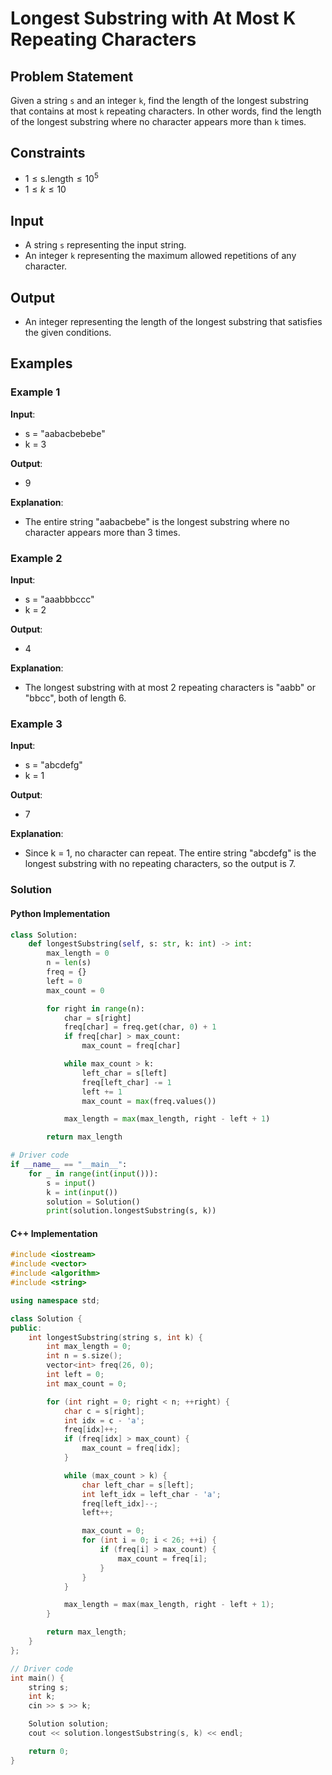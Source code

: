 # Longest Substring with At Most K Repeating Characters

## Problem Statement
Given a string `s` and an integer `k`, find the length of the longest substring that contains at most `k` repeating characters. In other words, find the length of the longest substring where no character appears more than `k` times.

## Constraints
- $1 \leq \text{s.length} \leq 10^5$
- $1 \leq k \leq 10$

## Input
- A string `s` representing the input string.
- An integer `k` representing the maximum allowed repetitions of any character.

## Output
- An integer representing the length of the longest substring that satisfies the given conditions.

## Examples

### Example 1
**Input**:
- s = "aabacbebebe"
- k = 3

**Output**:
- 9

**Explanation**:
- The entire string "aabacbebe" is the longest substring where no character appears more than 3 times.

### Example 2
**Input**:
- s = "aaabbbccc"
- k = 2

**Output**:
- 4

**Explanation**:
- The longest substring with at most 2 repeating characters is "aabb" or "bbcc", both of length 6.

### Example 3
**Input**:
- s = "abcdefg"
- k = 1

**Output**:
- 7

**Explanation**:
- Since k = 1, no character can repeat. The entire string "abcdefg" is the longest substring with no repeating characters, so the output is 7.
### Solution

#### Python Implementation
```python
class Solution:
    def longestSubstring(self, s: str, k: int) -> int:
        max_length = 0
        n = len(s)
        freq = {}
        left = 0
        max_count = 0

        for right in range(n):
            char = s[right]
            freq[char] = freq.get(char, 0) + 1
            if freq[char] > max_count:
                max_count = freq[char]

            while max_count > k:
                left_char = s[left]
                freq[left_char] -= 1
                left += 1
                max_count = max(freq.values())

            max_length = max(max_length, right - left + 1)

        return max_length

# Driver code
if __name__ == "__main__":
    for _ in range(int(input())):
	    s = input()
	    k = int(input())
	    solution = Solution()
	    print(solution.longestSubstring(s, k))
```

#### C++ Implementation
```c++
#include <iostream>
#include <vector>
#include <algorithm>
#include <string>

using namespace std;

class Solution {
public:
    int longestSubstring(string s, int k) {
        int max_length = 0;
        int n = s.size();
        vector<int> freq(26, 0);
        int left = 0;
        int max_count = 0;

        for (int right = 0; right < n; ++right) {
            char c = s[right];
            int idx = c - 'a';
            freq[idx]++;
            if (freq[idx] > max_count) {
                max_count = freq[idx];
            }

            while (max_count > k) {
                char left_char = s[left];
                int left_idx = left_char - 'a';
                freq[left_idx]--;
                left++;

                max_count = 0;
                for (int i = 0; i < 26; ++i) {
                    if (freq[i] > max_count) {
                        max_count = freq[i];
                    }
                }
            }

            max_length = max(max_length, right - left + 1);
        }

        return max_length;
    }
};

// Driver code
int main() {
    string s;
    int k;
    cin >> s >> k;

    Solution solution;
    cout << solution.longestSubstring(s, k) << endl;

    return 0;
}
```